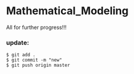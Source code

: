 # Mathematical_Modeling
All for further progress!!!

### update:

```
$ git add .
$ git commit -m "new"
$ git push origin master
```
